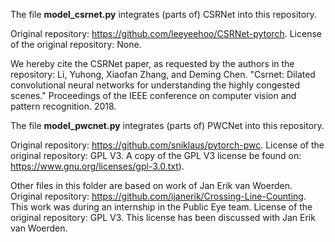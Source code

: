 The file **model_csrnet.py** integrates (parts of) CSRNet into this repository.

Original repository: https://github.com/leeyeehoo/CSRNet-pytorch.
License of the original repository: None.

We hereby cite the CSRNet paper, as requested by the authors in the repository:
Li, Yuhong, Xiaofan Zhang, and Deming Chen. "Csrnet: Dilated convolutional neural networks for understanding the highly congested scenes." Proceedings of the IEEE conference on computer vision and pattern recognition. 2018.


The file **model_pwcnet.py** integrates (parts of) PWCNet into this repository.

Original repository: https://github.com/sniklaus/pytorch-pwc.
License of the original repository: GPL V3.
A copy of the GPL V3 license be found on: https://www.gnu.org/licenses/gpl-3.0.txt).


Other files in this folder are based on work of Jan Erik van Woerden.
Original repository: https://github.com/ijanerik/Crossing-Line-Counting. This work was during an internship in the Public Eye team.
License of the original repository: GPL V3. This license has been discussed with Jan Erik van Woerden.